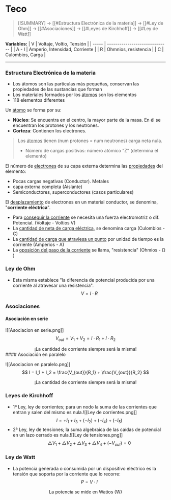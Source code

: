 # Teco
> [!SUMMARY]
> -> [[#Estructura Electrónica de la materia]]
> -> [[#Ley de Ohm]]
> -> [[#Asociaciones]]
> -> [[#Leyes de Kirchhoff]]
> -> [[#Ley de Watt]]

**Variables:**
| V     | Voltaje, Voltio, Tensión       |
| ----- | ------------------------------ |
| A - I | Amperio, Intensidad, Corriente |
| R     | Ohmnios, resistencia           |
| C     | Culombios, Carga               |

---
### Estructura Electrónica de la materia
- Los átomos son las partículas más pequeñas, conservan las propiedades de las sustancias que forman
- Los materiales formados por los <u>átomos</u> son los elementos
- 118 elementos diferentes

Un <u>átomo</u> se forma por su:
- **Núcleo**: Se encuentra en el centro, la mayor parte de la masa. En él se encuentran los protones y los neutrones.
- **Corteza**: Contienen los electrones. 

>Los <u>átomos</u> tienen (num protones = num neutrones) carga neta nula.
>- Número de cargas positivas: número atómico "Z" (determina el elemento)

El número de <u>electrones</u> de su capa externa determina las <u>propiedades</u> del elemento:
- Pocas cargas negativas (Conductor). Metales
- capa externa completa (Aislante)
- Semiconductores, superconductores (casos particulares)

El <u>desplazamiento</u> de electrones en un material conductor, se denomina, "**corriente eléctrica**".
- Para <u>conseguir la corriente</u> se necesita una fuerza electromotriz o dif. Potencial. (Voltaje - Voltios V)
- La <u>cantidad de neta de carga eléctrica</u>, se denomina carga (Culombios - C)
- La <u>cantidad de carga que atraviesa un punto</u> por unidad de tiempo es la corriente (Amperios - A)
- La <u>oposición del paso de la corriente</u> se llama, "resistencia" (Ohmios - Ω )

### Ley de Ohm
- Esta misma establece "la diferencia de potencial producida por una corriente al atravesar una resistencia".
$$ V = I \cdot R $$
### Asociaciones
#### Asociación en serie

![[Asociacion en serie.png]]
$$ V_{out} = V_1 + V_2 = I \cdot R_1 + I \cdot R_2 $$
<center>¡La cantidad de corriente siempre será la misma!</center>
#### Asociación en paralelo

![[Asociacion en paralelo.png]]
$$ I = I_1 + I_2 = \frac{V_{out}}{R_1} + \frac{V_{out}}{R_2} $$
<center>¡La cantidad de corriente siempre será la misma!</center>

### Leyes de Kirchhoff
- 1ª Ley, ley de corrientes; para un nodo la suma de las corrientes que entran y salen del mismo es nula.![[Ley de corrientes.png]]
$$ I = +I_1 + I_3 + (-I_2) + (-I_4) + (-I_5) $$
- 2ª Ley, ley de tensiones; la suma algebraica de las caídas de potencial en un lazo cerrado es nula.![[Ley de tensiones.png]]
$$ \triangle V_1 + \triangle V_2 + \triangle V_3 + \triangle V_4 + (-V_{out}) = 0 $$
### Ley de Watt
- La potencia generada o consumida por un dispositivo eléctrico es la tensión que soporta por la corriente que lo recorre:
$$ P = V \cdot I $$
<center>La potencia se mide en Watios (W)</center>
